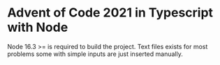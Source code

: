 # Advent of Code 2021 in Typescript with Node

Node 16.3 >= is required to build the project.
Text files exists for most problems some with simple inputs are just inserted manually.